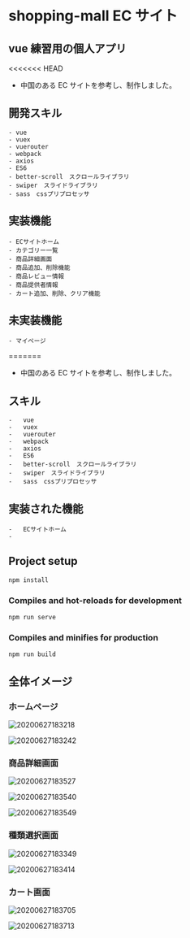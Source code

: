 # shopping-mall EC サイト

## vue 練習用の個人アプリ

<<<<<<< HEAD

- 中国のある EC サイトを参考し、制作しました。

## 開発スキル

    - vue
    - vuex
    - vuerouter
    - webpack
    - axios
    - ES6
    - better-scroll　スクロールライブラリ
    - swiper　スライドライブラリ
    - sass　cssプリプロセッサ

## 実装機能

    - ECサイトホーム
    - カテゴリー一覧
    - 商品詳細画面
    - 商品追加、削除機能
    - 商品レビュー情報
    - 商品提供者情報
    - カート追加、削除、クリア機能

## 未実装機能

    - マイページ

=======

- 中国のある EC サイトを参考し、制作しました。

## スキル

    -   vue
    -   vuex
    -   vuerouter
    -   webpack
    -   axios
    -   ES6
    -   better-scroll　スクロールライブラリ
    -   swiper　スライドライブラリ
    -   sass　cssプリプロセッサ

## 実装された機能

    -   ECサイトホーム
    -

## Project setup

```
npm install
```

### Compiles and hot-reloads for development

```
npm run serve
```

### Compiles and minifies for production

```
npm run build
```

## 全体イメージ

### ホームページ

![20200627183218](https://raw.githubusercontent.com/kakigakki/picBed/master/imgs/20200627183218.png)

![20200627183242](https://raw.githubusercontent.com/kakigakki/picBed/master/imgs/20200627183242.png)

### 商品詳細画面

![20200627183527](https://raw.githubusercontent.com/kakigakki/picBed/master/imgs/20200627183527.png)

![20200627183540](https://raw.githubusercontent.com/kakigakki/picBed/master/imgs/20200627183540.png)

![20200627183549](https://raw.githubusercontent.com/kakigakki/picBed/master/imgs/20200627183549.png)

### 種類選択画面

![20200627183349](https://raw.githubusercontent.com/kakigakki/picBed/master/imgs/20200627183349.png)

![20200627183414](https://raw.githubusercontent.com/kakigakki/picBed/master/imgs/20200627183414.png)

### カート画面

![20200627183705](https://raw.githubusercontent.com/kakigakki/picBed/master/imgs/20200627183705.png)

![20200627183713](https://raw.githubusercontent.com/kakigakki/picBed/master/imgs/20200627183713.png)
